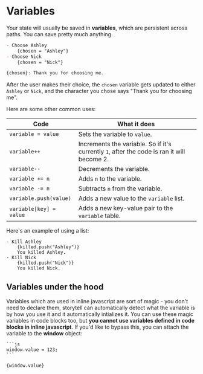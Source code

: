 # Variables

Your state will usually be saved in **variables**, which are persistent across paths. You can save pretty much anything.

```md
- Choose Ashley
    {chosen = "Ashley"}
- Choose Nick
    {chosen = "Nick"}

{chosen}: Thank you for choosing me.
```

After the user makes their choice, the `chosen` variable gets updated to either `Ashley` or `Nick`, and the character you chose says "Thank you for choosing me".

Here are some other common uses:

| Code  | What it does |
|---------|--------|
| `variable = value` | Sets the variable to `value`. |
| `variable++` | Increments the variable. So if it's currently `1`, after the code is ran it will become 2. |
| `variable--` | Decrements the variable. |
| `variable += n` | Adds `n` to the variable. |
| `variable -= n` | Subtracts `n` from the variable. | 
| `variable.push(value)` | Adds a new value to the `variable` list. |
| `variable[key] = value` | Adds a new key-value pair to the `variable` table. |

Here's an example of using a list:

```
- Kill Ashley
    {killed.push("Ashley")}
    You killed Ashley.
- Kill Nick
    {killed.push("Nick")}
    You killed Nick.
```

## Variables under the hood

Variables which are used in inline javascript are sort of magic - you don't need to declare them, storytell can automatically detect what the variable is by how you use it and it automatically intializes it. You can use these magic variables in code blocks too, but **you cannot use variables defined in code blocks in inline javascript**. If you'd like to bypass this, you can attach the variable to the **window** object:

````
```js
window.value = 123;
```

{window.value}
````